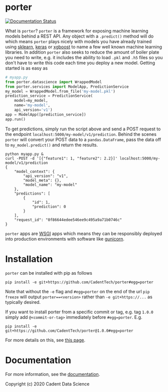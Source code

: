 # porter

[![Documentation Status](https://readthedocs.org/projects/porter/badge/?version=latest)](https://porter.readthedocs.io/en/latest/?badge=latest)

What is `porter`? `porter` is a framework for exposing machine learning models
behind a REST API. Any object with a `.predict()` method will do which means
`porter` plays nicely with models you have already trained using
[sklearn](https://scikit-learn.org/stable/), [keras](https://keras.io/backend/)
or [xgboost](https://xgboost.readthedocs.io/en/latest/) to name a few well
known machine learning libraries. In addition `porter` also seeks to reduce the amount of
boiler plate you need to write, e.g. it includes the ability to load `.pkl`
and `.h5` files so you don't have to write this code each time you deploy a
new model. Getting started is as easy as

```python
# myapp.py
from porter.datascience import WrappedModel
from porter.services import ModelApp, PredictionService
my_model = WrappedModel.from_file('my-model.pkl')
prediction_service = PredictionService(
    model=my_model,
    name='my-model',
    api_version='v1')
app = ModelApp([prediction_service])
app.run()
```

To get predictions, simply run the script above and send a POST request to
the endpoint `localhost:5000/my-model/v1/prediction`. Behind the scenes
`porter` will convert your POST data to a `pandas.DataFrame`, pass the data
off to `my_model.predict()` and return the results.

```shell
python myapp.py &
curl -POST -d '[{"feature1": 1, "feature2": 2.2}]' localhost:5000/my-model/v1/prediction
{
    "model_context": {
        "api_version": "v1",
        "model_meta": {},
        "model_name": "my-model"
    },
    "predictions": [
        {
            "id": 1,
            "prediction": 0
        }
    ],
    "request_id": "0f86644edee546ee9c495a9a71b0746c"
}
```

`porter` apps are [WSGI](https://wsgi.readthedocs.io/en/latest/learn.html) apps
which means they can be responsibly deployed into production environments with
software like [gunicorn](https://gunicorn.org/).


# Installation

`porter` can be installed with pip as follows

```shell
pip install -e git+https://github.com/CadentTech/porter#egg=porter
```

Note that without the `-e` flag and `#egg=porter` on the end of the url
`pip freeze` will output `porter==<version>` rather than
`-e git+https://...` as typically desired.

If you want to install porter from a specific commit or tag, e.g. tag `1.0.0` simply add
`@<commit-or-tag>` immediately before `#egg=porter`. E.g.

```shell
pip install -e git+https://github.com/CadentTech/porter@1.0.0#egg=porter
```

For more details on this, see [this
page](https://porter.readthedocs.io/en/latest/installation.html).

# Documentation
For more information, see the [documentation](https://porter.readthedocs.org).

Copyright (c) 2020 Cadent Data Science


